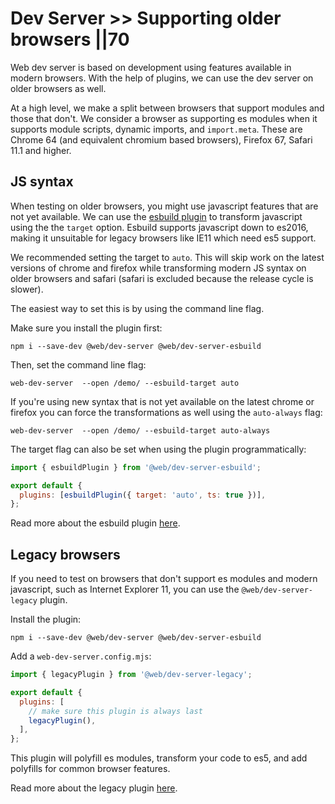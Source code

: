 # Dev Server >> Supporting older browsers ||70

Web dev server is based on development using features available in modern browsers. With the help of plugins, we can use the dev server on older browsers as well.

At a high level, we make a split between browsers that support modules and those that don't. We consider a browser as supporting es modules when it supports module scripts, dynamic imports, and `import.meta`. These are Chrome 64 (and equivalent chromium based browsers), Firefox 67, Safari 11.1 and higher.

## JS syntax

When testing on older browsers, you might use javascript features that are not yet available. We can use the [esbuild plugin](../../docs/dev-server/plugins/esbuild.md) to transform javascript using the the `target` option. Esbuild supports javascript down to es2016, making it unsuitable for legacy browsers like IE11 which need es5 support.

We recommended setting the target to `auto`. This will skip work on the latest versions of chrome and firefox while transforming modern JS syntax on older browsers and safari (safari is excluded because the release cycle is slower).

The easiest way to set this is by using the command line flag.

Make sure you install the plugin first:

```
npm i --save-dev @web/dev-server @web/dev-server-esbuild
```

Then, set the command line flag:

```
web-dev-server  --open /demo/ --esbuild-target auto
```

If you're using new syntax that is not yet available on the latest chrome or firefox you can force the transformations as well using the `auto-always` flag:

```
web-dev-server  --open /demo/ --esbuild-target auto-always
```

The target flag can also be set when using the plugin programmatically:

```js
import { esbuildPlugin } from '@web/dev-server-esbuild';

export default {
  plugins: [esbuildPlugin({ target: 'auto', ts: true })],
};
```

Read more about the esbuild plugin [here](../../docs/dev-server/plugins/esbuild.md).

## Legacy browsers

If you need to test on browsers that don't support es modules and modern javascript, such as Internet Explorer 11, you can use the `@web/dev-server-legacy` plugin.

Install the plugin:

```
npm i --save-dev @web/dev-server @web/dev-server-esbuild
```

Add a `web-dev-server.config.mjs`:

```js
import { legacyPlugin } from '@web/dev-server-legacy';

export default {
  plugins: [
    // make sure this plugin is always last
    legacyPlugin(),
  ],
};
```

This plugin will polyfill es modules, transform your code to es5, and add polyfills for common browser features.

Read more about the legacy plugin [here](../../docs/dev-server/plugins/legacy.md).
